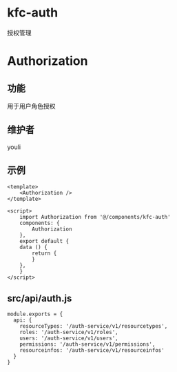 # kfc-auth
授权管理

# Authorization

## 功能
用于用户角色授权

## 维护者
youli

## 示例
```
<template>
    <Authorization />
</template>

<script>
    import Authorization from '@/components/kfc-auth'
    components: {
        Authorization
    },
    export default {
    data () {
        return {
        }
    },
    }
</script>

```

## src/api/auth.js
```
module.exports = {
  api: {
    resourceTypes: '/auth-service/v1/resourcetypes',
    roles: '/auth-service/v1/roles',
    users: '/auth-service/v1/users',
    permissions: '/auth-service/v1/permissions',
    resourceinfos: '/auth-service/v1/resourceinfos'
  }
}

```
